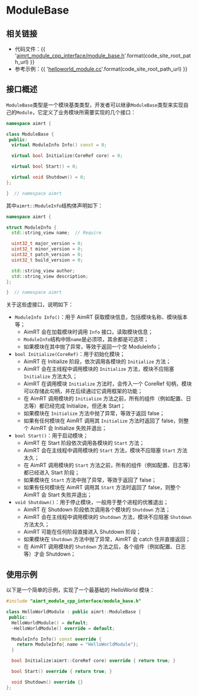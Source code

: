 # ModuleBase


## 相关链接

- 代码文件：{{ '[aimrt_module_cpp_interface/module_base.h]({}/src/interface/aimrt_module_cpp_interface/module_base.h)'.format(code_site_root_path_url) }}
- 参考示例：{{ '[helloworld_module.cc]({}/src/examples/cpp/helloworld/module/helloworld_module/helloworld_module.cc)'.format(code_site_root_path_url) }}


## 接口概述

`ModuleBase`类型是一个模块基类类型，开发者可以继承`ModuleBase`类型来实现自己的`Module`，它定义了业务模块所需要实现的几个接口：

```cpp
namespace aimrt {

class ModuleBase {
 public:
  virtual ModuleInfo Info() const = 0;

  virtual bool Initialize(CoreRef core) = 0;

  virtual bool Start() = 0;

  virtual void Shutdown() = 0;
};

}  // namespace aimrt
```

其中`aimrt::ModuleInfo`结构体声明如下：
```cpp
namespace aimrt {

struct ModuleInfo {
  std::string_view name;  // Require

  uint32_t major_version = 0;
  uint32_t minor_version = 0;
  uint32_t patch_version = 0;
  uint32_t build_version = 0;

  std::string_view author;
  std::string_view description;
};

}  // namespace aimrt
```

关于这些虚接口，说明如下：
- `ModuleInfo Info()`：用于 AimRT 获取模块信息，包括模块名称、模块版本等；
  - AimRT 会在加载模块时调用 `Info` 接口，读取模块信息；
  - `ModuleInfo`结构中除`name`是必须项，其余都是可选项；
  - 如果模块在其中抛了异常，等效于返回一个空 ModuleInfo；
- `bool Initialize(CoreRef)`：用于初始化模块；
  - AimRT 在 Initialize 阶段，依次调用各模块的 `Initialize` 方法；
  - AimRT 会在主线程中调用模块的 `Initialize` 方法，模块不应阻塞 `Initialize` 方法太久；
  - AimRT 在调用模块 `Initialize` 方法时，会传入一个 CoreRef 句柄，模块可以存储此句柄，并在后续通过它调用框架的功能；
  - 在 AimRT 调用模块的 `Initialize` 方法之前，所有的组件（例如配置、日志等）都已经完成 Initialize，但还未 Start；
  - 如果模块在 `Initialize` 方法中抛了异常，等效于返回 false；
  - 如果有任何模块在 AimRT 调用其 `Initialize` 方法时返回了 false，则整个 AimRT 会 Initialize 失败并退出；
- `bool Start()`：用于启动模块；
  - AimRT 在 Start 阶段依次调用各模块的 `Start` 方法；
  - AimRT 会在主线程中调用模块的 `Start` 方法，模块不应阻塞 `Start` 方法太久；
  - 在 AimRT 调用模块的 `Start` 方法之前，所有的组件（例如配置、日志等）都已经进入 Start 阶段；
  - 如果模块在 `Start` 方法中抛了异常，等效于返回了 false；
  - 如果有任何模块在 AimRT 调用其 `Start` 方法时返回了 false，则整个 AimRT 会 Start 失败并退出；
- `void Shutdown()`：用于停止模块，一般用于整个进程的优雅退出；
  - AimRT 在 Shutdown 阶段依次调用各个模块的 `Shutdown` 方法；
  - AimRT 会在主线程中调用模块的 `Shutdown` 方法，模块不应阻塞 `Shutdown` 方法太久；
  - AimRT 可能在任何阶段直接进入 Shutdown 阶段；
  - 如果模块在 `Shutdown` 方法中抛了异常，AimRT 会 catch 住并直接返回；
  - 在 AimRT 调用模块的 `Shutdown` 方法之后，各个组件（例如配置、日志等）才会 Shutdown；


## 使用示例

以下是一个简单的示例，实现了一个最基础的 HelloWorld 模块：
```cpp
#include "aimrt_module_cpp_interface/module_base.h"

class HelloWorldModule : public aimrt::ModuleBase {
 public:
  HelloWorldModule() = default;
  ~HelloWorldModule() override = default;

  ModuleInfo Info() const override {
    return ModuleInfo{.name = "HelloWorldModule"};
  }

  bool Initialize(aimrt::CoreRef core) override { return true; }

  bool Start() override { return true; }

  void Shutdown() override {}
};
```

